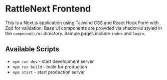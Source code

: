 # RattleNext Frontend

This is a Next.js application using Tailwind CSS and React Hook Form with Zod for validation. Base UI components are provided via shadcn/ui styled in the `components/ui` directory. Sample pages include `index` and `login`.

## Available Scripts

- `npm run dev` - start development server
- `npm run build` - build for production
- `npm start` - start production server
